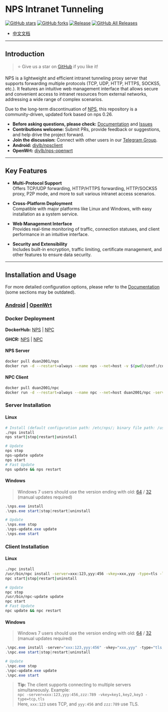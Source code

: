 # NPS Intranet Tunneling

[![GitHub stars](https://img.shields.io/github/stars/djylb/nps.svg)](https://github.com/djylb/nps)
[![GitHub forks](https://img.shields.io/github/forks/djylb/nps.svg)](https://github.com/djylb/nps)
[![Release](https://github.com/djylb/nps/workflows/Release/badge.svg)](https://github.com/djylb/nps/actions)
[![GitHub All Releases](https://img.shields.io/github/downloads/djylb/nps/total)](https://github.com/djylb/nps/releases)

- [中文文档](https://github.com/djylb/nps/blob/master/README.md)

---

## Introduction

> ⭐️ Give us a star on [GitHub](https://github.com/djylb/nps) if you like it!

NPS is a lightweight and efficient intranet tunneling proxy server that supports forwarding multiple protocols (TCP, UDP, HTTP, HTTPS, SOCKS5, etc.). It features an intuitive web management interface that allows secure and convenient access to intranet resources from external networks, addressing a wide range of complex scenarios.

Due to the long-term discontinuation of [NPS](https://github.com/ehang-io/nps), this repository is a community-driven, updated fork based on nps 0.26.

- **Before asking questions, please check:** [Documentation](https://d-jy.net/docs/nps/) and [Issues](https://github.com/djylb/nps/issues)
- **Contributions welcome:** Submit PRs, provide feedback or suggestions, and help drive the project forward.
- **Join the discussion:** Connect with other users in our [Telegram Group](https://t.me/npsdev).
- **Android:**  [djylb/npsclient](https://github.com/djylb/npsclient)
- **OpenWrt:**  [djylb/nps-openwrt](https://github.com/djylb/nps-openwrt)

---

## Key Features

- **Multi-Protocol Support**  
  Offers TCP/UDP forwarding, HTTP/HTTPS forwarding, HTTP/SOCKS5 proxy, P2P mode, and more to suit various intranet access scenarios.

- **Cross-Platform Deployment**  
  Compatible with major platforms like Linux and Windows, with easy installation as a system service.

- **Web Management Interface**  
  Provides real-time monitoring of traffic, connection statuses, and client performance in an intuitive interface.

- **Security and Extensibility**  
  Includes built-in encryption, traffic limiting, certificate management, and other features to ensure data security.

---

## Installation and Usage

For more detailed configuration options, please refer to the [Documentation](https://d-jy.net/docs/nps/) (some sections may be outdated).

### [Android](https://github.com/djylb/npsclient) | [OpenWrt](https://github.com/djylb/nps-openwrt)

### Docker Deployment

**DockerHub:**  [NPS](https://hub.docker.com/r/duan2001/nps) | [NPC](https://hub.docker.com/r/duan2001/npc)

**GHCR:**  [NPS](https://github.com/djylb/nps/pkgs/container/nps) | [NPC](https://github.com/djylb/nps/pkgs/container/npc)

#### NPS Server
```bash
docker pull duan2001/nps
docker run -d --restart=always --name nps --net=host -v $(pwd)/conf:/conf -v /etc/localtime:/etc/localtime:ro duan2001/nps
```

#### NPC Client
```bash
docker pull duan2001/npc
docker run -d --restart=always --name npc --net=host duan2001/npc -server=xxx:123,yyy:456 -vkey=key1,key2 -type=tls,tcp -log=off
```

### Server Installation

#### Linux
```bash
# Install (default configuration path: /etc/nps/; binary file path: /usr/bin/)
./nps install
nps start|stop|restart|uninstall

# Update
nps stop
nps-update update
nps start
# Fast Update
nps update && nps restart
```

#### Windows
> Windows 7 users should use the version ending with old: [64](https://github.com/djylb/nps/releases/latest/download/windows_amd64_server_old.tar.gz) / [32](https://github.com/djylb/nps/releases/latest/download/windows_386_server_old.tar.gz) (manual updates required)
```powershell
.\nps.exe install
.\nps.exe start|stop|restart|uninstall

# Update
.\nps.exe stop
.\nps-update.exe update
.\nps.exe start
```

### Client Installation

#### Linux
```bash
./npc install
/usr/bin/npc install -server=xxx:123,yyy:456 -vkey=xxx,yyy -type=tls -log=off
npc start|stop|restart|uninstall

# Update
npc stop
/usr/bin/npc-update update
npc start
# Fast Update
npc update && npc restart
```

#### Windows
> Windows 7 users should use the version ending with old: [64](https://github.com/djylb/nps/releases/latest/download/windows_amd64_client_old.tar.gz) / [32](https://github.com/djylb/nps/releases/latest/download/windows_386_client_old.tar.gz) (manual updates required)
```powershell
.\npc.exe install -server="xxx:123,yyy:456" -vkey="xxx,yyy" -type="tls,tcp" -log="off"
.\npc.exe start|stop|restart|uninstall

# Update
.\npc.exe stop
.\npc-update.exe update
.\npc.exe start
```

> **Tip:** The client supports connecting to multiple servers simultaneously. Example:  
> `npc -server=xxx:123,yyy:456,zzz:789 -vkey=key1,key2,key3 -type=tcp,tls`  
> Here, `xxx:123` uses TCP, and `yyy:456` and `zzz:789` use TLS.